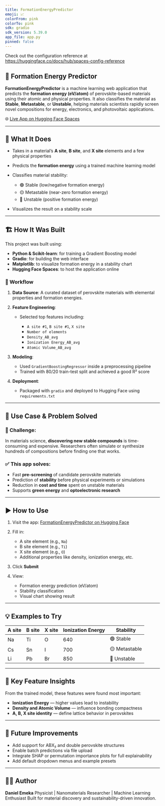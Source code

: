 ```yaml
---
title: FormationEnergyPredictor
emoji: 📈
colorFrom: pink
colorTo: pink
sdk: gradio
sdk_version: 5.39.0
app_file: app.py
pinned: false
---
```


Check out the configuration reference at https://huggingface.co/docs/hub/spaces-config-reference


## 📘 Formation Energy Predictor

**FormationEnergyPredictor** is a machine learning web application that predicts the **formation energy (eV/atom)** of perovskite-based materials using their atomic and physical properties. It also classifies the material as **Stable**, **Metastable**, or **Unstable**, helping materials scientists rapidly screen novel compositions for energy, electronics, and photovoltaic applications.

🌐 [Live App on Hugging Face Spaces](https://huggingface.co/spaces/DanielEmeka/FormationEnergyPredictor)

---

## 🔬 What It Does

* Takes in a material’s **A site**, **B site**, and **X site** elements and a few physical properties
* Predicts the **formation energy** using a trained machine learning model
* Classifies material stability:

  * 🟢 Stable (low/negative formation energy)
  * 🟡 Metastable (near-zero formation energy)
  * 🔴 Unstable (positive formation energy)
* Visualizes the result on a stability scale

---

## 🏗️ How It Was Built

This project was built using:

* **Python & Scikit-learn**: for training a Gradient Boosting model
* **Gradio**: for building the web interface
* **Matplotlib**: to visualize formation energy in a stability chart
* **Hugging Face Spaces**: to host the application online

### 🔧 Workflow

1. **Data Source**: A curated dataset of perovskite materials with elemental properties and formation energies.
2. **Feature Engineering**:

   * Selected top features including:

     * `A site #1`, `B site #1`, `X site`
     * `Number of elements`
     * `Density_AB_avg`
     * `Ionization Energy_AB_avg`
     * `Atomic Volume_AB_avg`
3. **Modeling**:

   * Used `GradientBoostingRegressor` inside a preprocessing pipeline
   * Trained with 80/20 train-test split and achieved a good R² score
4. **Deployment**:

   * Packaged with `gradio` and deployed to Hugging Face using `requirements.txt`

---

## 🧠 Use Case & Problem Solved

### 🚧 Challenge:

In materials science, **discovering new stable compounds** is time-consuming and expensive. Researchers often simulate or synthesize hundreds of compositions before finding one that works.

### ✅ This app solves:

* Fast **pre-screening** of candidate perovskite materials
* Prediction of **stability** before physical experiments or simulations
* Reduction in **cost and time** spent on unstable materials
* Supports **green energy** and **optoelectronic research**

---

## ▶️ How to Use

1. Visit the app: [FormationEnergyPredictor on Hugging Face](https://huggingface.co/spaces/DanielEmeka/FormationEnergyPredictor)
2. Fill in:

   * A site element (e.g., `Na`)
   * B site element (e.g., `Ti`)
   * X site element (e.g., `O`)
   * Additional properties like density, ionization energy, etc.
3. Click **Submit**
4. View:

   * Formation energy prediction (eV/atom)
   * Stability classification
   * Visual chart showing result

---

## 💡 Examples to Try

| A site | B site | X site | Ionization Energy | Stability     |
| ------ | ------ | ------ | ----------------- | ------------- |
| Na     | Ti     | O      | 640               | 🟢 Stable     |
| Cs     | Sn     | I      | 700               | 🟡 Metastable |
| Li     | Pb     | Br     | 850               | 🔴 Unstable   |

---

## 📌 Key Feature Insights

From the trained model, these features were found most important:

* **Ionization Energy** — higher values lead to instability
* **Density and Atomic Volume** — influence bonding compactness
* **A, B, X site identity** — define lattice behavior in perovskites

---

## 🔮 Future Improvements

* Add support for ABX₂ and double perovskite structures
* Enable batch predictions via file upload
* Integrate SHAP or permutation importance plots for full explainability
* Add default dropdown menus and example presets

---

## 🧑‍🔬 Author

**Daniel Emeka**
Physicist | Nanomaterials Researcher | Machine Learning Enthusiast
Built for material discovery and sustainability-driven innovation.








